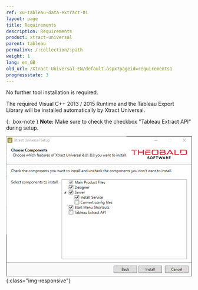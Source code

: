 ```yaml
---
ref: xu-tableau-data-extract-01
layout: page
title: Requirements
description: Requirements
product: xtract-universal
parent: tableau
permalink: /:collection/:path
weight: 1
lang: en_GB
old_url: /Xtract-Universal-EN/default.aspx?pageid=requirements1
progressstate: 3
---
```


No further tool installation is required. 

The required Visual C++ 2013 / 2015 Runtime and the Tableau Export Library will be installed automatically by Xtract Universal.

{: .box-note }
**Note:** Make sure to check the checkbox "Tableau Extract API" during setup.


![XU_Setup](/img/content/xu/XU_Setup_2.png){:class="img-responsive"}
